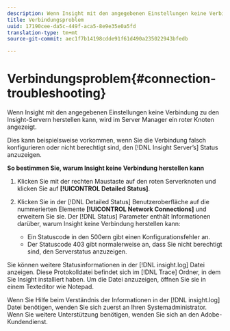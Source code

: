 ```yaml
---
description: Wenn Insight mit den angegebenen Einstellungen keine Verbindung zu den Insight-Servern herstellen kann, wird im Server Manager ein roter Knoten angezeigt.
title: Verbindungsproblem
uuid: 17190cee-da5c-449f-aca5-8e9e35e0a5fd
translation-type: tm+mt
source-git-commit: aec1f7b14198cdde91f61d490a235022943bfedb

---
```



# Verbindungsproblem{#connection-troubleshooting}

Wenn Insight mit den angegebenen Einstellungen keine Verbindung zu den Insight-Servern herstellen kann, wird im Server Manager ein roter Knoten angezeigt.

Dies kann beispielsweise vorkommen, wenn Sie die Verbindung falsch konfigurieren oder nicht berechtigt sind, den [!DNL Insight Server’s] Status anzuzeigen.

**So bestimmen Sie, warum Insight keine Verbindung herstellen kann**

1. Klicken Sie mit der rechten Maustaste auf den roten Serverknoten und klicken Sie auf **[!UICONTROL Detailed Status]**.
1. Klicken Sie in der [!DNL Detailed Status] Benutzeroberfläche auf die nummerierten Elemente **[!UICONTROL Network Connections]** und erweitern Sie sie. Der [!DNL Status] Parameter enthält Informationen darüber, warum Insight keine Verbindung herstellen kann:

   * Ein Statuscode in den 500ern gibt einen Konfigurationsfehler an.
   * Der Statuscode 403 gibt normalerweise an, dass Sie nicht berechtigt sind, den Serverstatus anzuzeigen.

Sie können weitere Statusinformationen in der [!DNL insight.log] Datei anzeigen. Diese Protokolldatei befindet sich im [!DNL Trace] Ordner, in dem Sie Insight installiert haben. Um die Datei anzuzeigen, öffnen Sie sie in einem Texteditor wie Notepad.

Wenn Sie Hilfe beim Verständnis der Informationen in der [!DNL insight.log] Datei benötigen, wenden Sie sich zuerst an Ihren Systemadministrator. Wenn Sie weitere Unterstützung benötigen, wenden Sie sich an den Adobe-Kundendienst.
